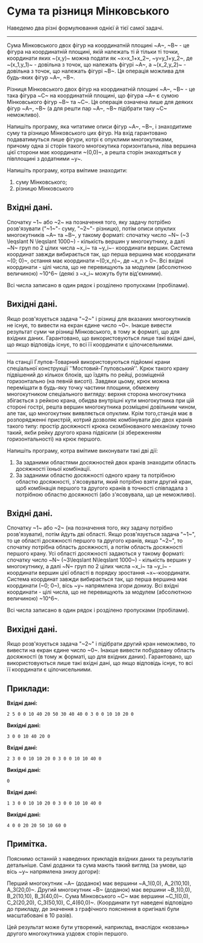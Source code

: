 ﻿# Сума та різниця Мінковського

Наведемо два різні формулювання однієї й тієї самої задачі.

---

Сума Мінковського двох фігур на координатній площині ~A~, ~B~ - це фігура на координатній площині, якій належать ті й тільки ті точки, координати яких ~(x,y)~ можна подати як
~x=x_1+x_2~,
~y=y_1+y_2~,
де ~(x_1,y_1)~ - довільна з точок, що належать фігурі ~A~,
а ~(x_2,y_2)~ - довільна з точок, що належать фігурі ~B~.
Ця операція можлива для будь-яких фігур ~A~, ~B~.

Різниця Мінковського двох фігур на координатній площині ~A~, ~B~ - це така фігура ~C~ на координатній площині, що фігура ~A~ є сумою Мінковського фігур ~B~ та ~C~.
Ця операція означена лише для деяких фігур ~A~, ~B~ (а для решти пар ~A~, ~B~ підібрати таку ~C~ неможливо).

Напишіть програму, яка читатиме описи фігур ~A~, ~B~, і знаходитиме суму та різницю Мінковського цих фігур. На вхід гарантовано подаватимуться лише фігури, котрі є опуклими многокутиками, причому одна зі сторін такого многокутика горизонтальна, ліва вершина цієї сторони має координати ~(0,0)~, а решта сторін знаходяться у півплощині з додатними ~y~.

Напишіть програму, котра вмітиме знаходити:
1. суму Мінковського;
2. різницю Мінковського

## Вхідні дані.
Спочатку ~1~ або ~2~ на позначення того, яку задачу потрібно розв'язувати ("~1~"- суму, "~2~"- різницю), потім описи опуклих многокутників ~A~ та ~B~, у такому форматі: спочатку число ~N~ (~3 \leqslant N \leqslant 1000~) - кількість вершин у многокутнику, а далі ~N~ груп по 2 цілих числа ~x_i~ та ~y_i~- координати вершин. Система координат завжди вибирається так, що перша вершина має координати ~(0; 0)~, остання має координати ~(0;x_n)~, де ~x_n > 0~. Всі вхідні координати - цілі числа, що не перевищують за модулем (абсолютною величиною) ~10^6~ (деякі з ~x_i~ можуть бути від'ємними). 

Всі числа записано в один рядок і розділено пропусками (пробілами).

## Вихідні дані.
Якщо розв'язується задача "~2~" і різниці для вказаних многокутників не існує, то вивести на екран єдине число ~0~. Інакше вивести результат суми чи різниці Мінковського, в тому ж форматі, що для вхідних даних. Гарантовано, що використовуються лише такі вхідні дані, що якщо відповідь існує, то всі її координати є цілочисельними.

---

На станції Глупов-Товарний використовуються підйомні крани спеціальної конструкції ''Мостовий-Глуповський''. Крюк такого крану підвішений до кількох блоків, що їздять по рейці, розміщеній горизонтально (на певній висоті). Завдяки цьому, крюк можна переміщати в будь-яку точку частини площини, обмежену многокутником спеціального вигляду: верхня сторона многокутника збігається з рейкою крана, обидва внутрішні кути многокутника при цій стороні гострі, решта вершин многокутника розміщені довільним чином, але так, що многокутник виявляється опуклим. Крім того,станція має в розпорядженні пристрій, котрий дозволяє комбінувати дію двох кранів такого типу: простір досяжності крюка скомбінованого механізму точно такий, якби рейку другого крана підвісили (зі збереженням горизонтальності) на крюк першого.

Напишіть програму, котра вмітиме виконувати такі дві дії:
1. За заданими областями досяжностей двох кранів знаходити область досяжності їхньої комбінації.
2. За заданими областю досяжності одного крану та потрібною областю досяжності, з'ясовувати, який потрібно взяти другий кран, щоб комбінація першого та другого кранів в точності співпадала з потрібною областю досяжності (або з'ясовувала, що це неможливо).

## Вхідні дані.
Спочатку ~1~ або ~2~ (на позначення того, яку задачу потрібно розв'язувати), потім йдуть дві області. Якщо розв'язується задача "~1~", то це області досяжності першого та другого кранів, якщо "~2~", то спочатку потрібна область досяжності, а потім область досяжності першого крану. Усі області досяжності задаються у такому форматі: спочатку число ~N~ (~3\leqslant N\leqslant 1000~) - кількість вершин у многокутнику, а далі ~N~ груп по 2 цілих числа ~x_i~ та ~y_i~ - координати вершин цієї області в порядку зростання ~x~-координати. Система координат завжди вибирається так, що перша вершина має координати (~0; 0~), вісь ~y~ напрямлена згори донизу. Всі вхідні координати - цілі числа, що не перевищують за модулем (абсолютною величиною) ~10^6~. 

Всі числа записано в один рядок і розділено пропусками (пробілами).

## Вихідні дані.
Якщо розв'язується задача "~2~" і підібрати другий кран неможливо, то вивести на екран єдине число ~0~. Інакше вивести побудовану область досяжності (в тому ж форматі, що для вхідних даних). Гарантовано, що використовуються лише такі вхідні дані, що якщо відповідь існує, то всі її координати є цілочисельними.

## Приклади:
**Вхідні дані:**
```
2 5 0 0 10 40 20 50 30 40 40 0 3 0 0 10 10 20 0
```

**Вихідні дані:**
```
3 0 0 10 40 20 0
```

**Вхідні дані:**
```
2 3 0 0 10 10 20 0 3 0 0 10 10 40 0
```

**Вихідні дані:**
```
0
```

**Вхідні дані:**
```
1 3 0 0 10 10 20 0 3 0 0 10 10 40 0
```

**Вихідні дані:**
```
4 0 0 20 20 50 10 60 0
```

## Примітка.
Пояснимо останній з наведених прикладів вхідних даних та результатів детальніше.
Самі доданки та сума мають такий вигляд (за умови, що вісь ~y~ напрямлена знизу догори):

Перший многокутник ~A~ (доданок) має вершини ~A_1(0,0), A_2(10,10), A_3(20,0)~.
Другий многокутник ~B~ (доданок) має вершини ~B_1(0,0), B_2(10,10), B_3(40,0)~.
Сума Мінковського ~C~ має вершини ~C_1(0,0), C_2(20,20), C_3(50,10), C_4(60,0)~.
(Координати тут наведені відповідно до прикладу, де значення з графічного пояснення в оригіналі були масштабовані в 10 разів).

Цей результат може бути утворений, наприклад, внаслідок «ковзань» другого многокутника уздовж сторін першого.